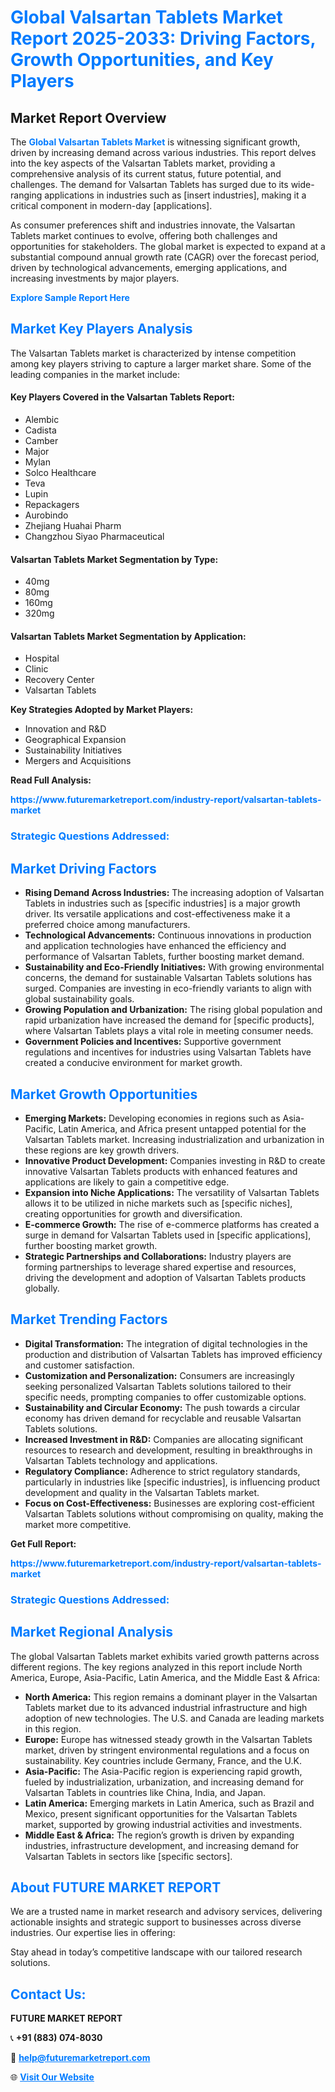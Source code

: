 <h1 style="color: #007BFF;">Global Valsartan Tablets Market Report 2025-2033: Driving Factors, Growth Opportunities, and Key Players</h1>

<section id="overview">
<h2>Market Report Overview</h2>
<p>The <a href="https://www.futuremarketreport.com/industry-report/valsartan-tablets-market" style="color: #007BFF; text-decoration: none;"><strong>Global Valsartan Tablets Market</strong></a> is witnessing significant growth, driven by increasing demand across various industries. This report delves into the key aspects of the Valsartan Tablets market, providing a comprehensive analysis of its current status, future potential, and challenges. The demand for Valsartan Tablets has surged due to its wide-ranging applications in industries such as [insert industries], making it a critical component in modern-day [applications].</p>
<p>As consumer preferences shift and industries innovate, the Valsartan Tablets market continues to evolve, offering both challenges and opportunities for stakeholders. The global market is expected to expand at a substantial compound annual growth rate (CAGR) over the forecast period, driven by technological advancements, emerging applications, and increasing investments by major players.</p>
</section>

<section id="overview">
<p><a href="https://www.futuremarketreport.com/request-sample/reportId=124057" style="color: #007BFF; text-decoration: none;"><strong>Explore Sample Report Here</strong></a></p>
</section>

<section id="key-players">
<h2 style="color: #007BFF;">Market Key Players Analysis</h2>
<p>The Valsartan Tablets market is characterized by intense competition among key players striving to capture a larger market share. Some of the leading companies in the market include:</p>
<h4>Key Players Covered in the Valsartan Tablets Report:</h4>
<ul><li>Alembic</li><li>Cadista</li><li>Camber</li><li>Major</li><li>Mylan</li><li>Solco Healthcare</li><li>Teva</li><li>Lupin</li><li>Repackagers</li><li>Aurobindo</li><li>Zhejiang Huahai Pharm</li><li>Changzhou Siyao Pharmaceutical</li></ul>
<h4>Valsartan Tablets Market Segmentation by Type:</h4>
<ul><li>40mg</li><li>80mg</li><li>160mg</li><li>320mg</li></ul>

<h4>Valsartan Tablets Market Segmentation by Application:</h4>
<ul><li>Hospital</li><li>Clinic</li><li>Recovery Center</li><li>Valsartan Tablets</li></ul>
<p><strong>Key Strategies Adopted by Market Players:</strong></p>
<ul>
<li>Innovation and R&D</li>
<li>Geographical Expansion</li>
<li>Sustainability Initiatives</li>
<li>Mergers and Acquisitions</li>
</ul>
</section>

<section>
<p><strong>Read Full Analysis: </strong></p><a href="https://www.futuremarketreport.com/industry-report/valsartan-tablets-market" style="color: #007BFF; text-decoration: none;"><strong>https://www.futuremarketreport.com/industry-report/valsartan-tablets-market</strong></a>
<h3 style="color: #007BFF;">Strategic Questions Addressed:</h3>
</section>

<section id="driving-factors">
<h2 style="color: #007BFF;">Market Driving Factors</h2>
<ul>
<li><strong>Rising Demand Across Industries:</strong> The increasing adoption of Valsartan Tablets in industries such as [specific industries] is a major growth driver. Its versatile applications and cost-effectiveness make it a preferred choice among manufacturers.</li>
<li><strong>Technological Advancements:</strong> Continuous innovations in production and application technologies have enhanced the efficiency and performance of Valsartan Tablets, further boosting market demand.</li>
<li><strong>Sustainability and Eco-Friendly Initiatives:</strong> With growing environmental concerns, the demand for sustainable Valsartan Tablets solutions has surged. Companies are investing in eco-friendly variants to align with global sustainability goals.</li>
<li><strong>Growing Population and Urbanization:</strong> The rising global population and rapid urbanization have increased the demand for [specific products], where Valsartan Tablets plays a vital role in meeting consumer needs.</li>
<li><strong>Government Policies and Incentives:</strong> Supportive government regulations and incentives for industries using Valsartan Tablets have created a conducive environment for market growth.</li>
</ul>
</section>

<section id="growth-opportunities">
<h2 style="color: #007BFF;">Market Growth Opportunities</h2>
<ul>
<li><strong>Emerging Markets:</strong> Developing economies in regions such as Asia-Pacific, Latin America, and Africa present untapped potential for the Valsartan Tablets market. Increasing industrialization and urbanization in these regions are key growth drivers.</li>
<li><strong>Innovative Product Development:</strong> Companies investing in R&D to create innovative Valsartan Tablets products with enhanced features and applications are likely to gain a competitive edge.</li>
<li><strong>Expansion into Niche Applications:</strong> The versatility of Valsartan Tablets allows it to be utilized in niche markets such as [specific niches], creating opportunities for growth and diversification.</li>
<li><strong>E-commerce Growth:</strong> The rise of e-commerce platforms has created a surge in demand for Valsartan Tablets used in [specific applications], further boosting market growth.</li>
<li><strong>Strategic Partnerships and Collaborations:</strong> Industry players are forming partnerships to leverage shared expertise and resources, driving the development and adoption of Valsartan Tablets products globally.</li>
</ul>
</section>

<section id="trending-factors">
<h2 style="color: #007BFF;">Market Trending Factors</h2>
<ul>
<li><strong>Digital Transformation:</strong> The integration of digital technologies in the production and distribution of Valsartan Tablets has improved efficiency and customer satisfaction.</li>
<li><strong>Customization and Personalization:</strong> Consumers are increasingly seeking personalized Valsartan Tablets solutions tailored to their specific needs, prompting companies to offer customizable options.</li>
<li><strong>Sustainability and Circular Economy:</strong> The push towards a circular economy has driven demand for recyclable and reusable Valsartan Tablets solutions.</li>
<li><strong>Increased Investment in R&D:</strong> Companies are allocating significant resources to research and development, resulting in breakthroughs in Valsartan Tablets technology and applications.</li>
<li><strong>Regulatory Compliance:</strong> Adherence to strict regulatory standards, particularly in industries like [specific industries], is influencing product development and quality in the Valsartan Tablets market.</li>
<li><strong>Focus on Cost-Effectiveness:</strong> Businesses are exploring cost-efficient Valsartan Tablets solutions without compromising on quality, making the market more competitive.</li>
</ul>
</section>

<section>
<p><strong>Get Full Report: </strong></p><a href="https://www.futuremarketreport.com/industry-report/valsartan-tablets-market" style="color: #007BFF; text-decoration: none;"><strong>https://www.futuremarketreport.com/industry-report/valsartan-tablets-market</strong></a>
<h3 style="color: #007BFF;">Strategic Questions Addressed:</h3>
</section>


<section id="regional-analysis">
<h2 style="color: #007BFF;">Market Regional Analysis</h2>
<p>The global Valsartan Tablets market exhibits varied growth patterns across different regions. The key regions analyzed in this report include North America, Europe, Asia-Pacific, Latin America, and the Middle East & Africa:</p>
<ul>
<li><strong>North America:</strong> This region remains a dominant player in the Valsartan Tablets market due to its advanced industrial infrastructure and high adoption of new technologies. The U.S. and Canada are leading markets in this region.</li>
<li><strong>Europe:</strong> Europe has witnessed steady growth in the Valsartan Tablets market, driven by stringent environmental regulations and a focus on sustainability. Key countries include Germany, France, and the U.K.</li>
<li><strong>Asia-Pacific:</strong> The Asia-Pacific region is experiencing rapid growth, fueled by industrialization, urbanization, and increasing demand for Valsartan Tablets in countries like China, India, and Japan.</li>
<li><strong>Latin America:</strong> Emerging markets in Latin America, such as Brazil and Mexico, present significant opportunities for the Valsartan Tablets market, supported by growing industrial activities and investments.</li>
<li><strong>Middle East & Africa:</strong> The region’s growth is driven by expanding industries, infrastructure development, and increasing demand for Valsartan Tablets in sectors like [specific sectors].</li>
</ul>
</section>

<footer>
<h2 style="color: #007BFF;">About FUTURE MARKET REPORT</h2>
<p>We are a trusted name in market research and advisory services, delivering actionable insights and strategic support to businesses across diverse industries. Our expertise lies in offering:</p>

<p>Stay ahead in today’s competitive landscape with our tailored research solutions.</p>

<h2 style="color: #007BFF;">Contact Us:</h2>
<p><strong>FUTURE MARKET REPORT</strong></p>
<p>📞 <strong>+91 (883) 074-8030</strong></p>
<p>📧 <strong><a href="mailto:help@futuremarketreport.com" style="color: #007BFF;">help@futuremarketreport.com</a></strong></p>
<p>🌐 <strong><a href="https://www.futuremarketreport.com/" style="color: #007BFF;">Visit Our Website</a></strong></p>
</footer>